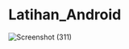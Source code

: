 # Latihan_Android

 

![Screenshot (311)](https://user-images.githubusercontent.com/88935960/200829294-97689b89-79ee-48f1-89b2-da4cd7e0b2db.png)

